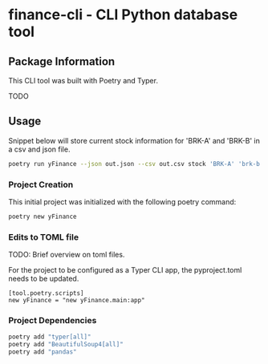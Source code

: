# finance-cli - CLI Python database tool

## Package Information
This CLI tool was built with Poetry and Typer.

TODO

## Usage
Snippet below will store current stock information for 'BRK-A' and 'BRK-B' in a csv and json file.
```bash
poetry run yFinance --json out.json --csv out.csv stock 'BRK-A' 'brk-b'
```


### Project Creation
This initial project was initialized with the following poetry command:
```bash
poetry new yFinance
```

### Edits to TOML file
TODO: Brief overview on toml files.

For the project to be configured as a Typer CLI app, the pyproject.toml needs to be updated.
```
[tool.poetry.scripts]
new yFinance = "new yFinance.main:app"
```

### Project Dependencies

```bash
poetry add "typer[all]"
poetry add "BeautifulSoup4[all]"
poetry add "pandas"
```


